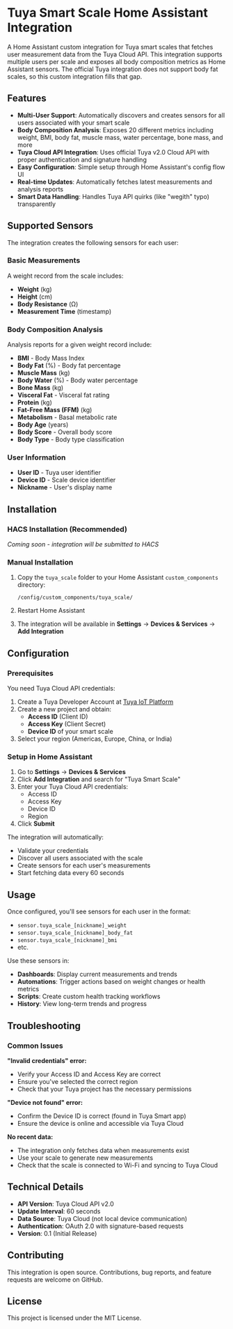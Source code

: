 # Tuya Smart Scale Home Assistant Integration

A Home Assistant custom integration for Tuya smart scales that fetches user measurement data from the Tuya Cloud API. This integration supports multiple users per scale and exposes all body composition metrics as Home Assistant sensors. The official Tuya integration does not support body fat scales, so this custom integration fills that gap.

## Features

- **Multi-User Support**: Automatically discovers and creates sensors for all users associated with your smart scale
- **Body Composition Analysis**: Exposes 20 different metrics including weight, BMI, body fat, muscle mass, water percentage, bone mass, and more
- **Tuya Cloud API Integration**: Uses official Tuya v2.0 Cloud API with proper authentication and signature handling
- **Easy Configuration**: Simple setup through Home Assistant's config flow UI
- **Real-time Updates**: Automatically fetches latest measurements and analysis reports
- **Smart Data Handling**: Handles Tuya API quirks (like "wegith" typo) transparently

## Supported Sensors

The integration creates the following sensors for each user:

### Basic Measurements

A weight record from the scale includes:
- **Weight** (kg) 
- **Height** (cm)
- **Body Resistance** (Ω)
- **Measurement Time** (timestamp)

### Body Composition Analysis

Analysis reports for a given weight record include:
- **BMI** - Body Mass Index
- **Body Fat** (%) - Body fat percentage  
- **Muscle Mass** (kg)
- **Body Water** (%) - Body water percentage
- **Bone Mass** (kg)
- **Visceral Fat** - Visceral fat rating
- **Protein** (kg)
- **Fat-Free Mass (FFM)** (kg)
- **Metabolism** - Basal metabolic rate
- **Body Age** (years)
- **Body Score** - Overall body score
- **Body Type** - Body type classification

### User Information

- **User ID** - Tuya user identifier
- **Device ID** - Scale device identifier
- **Nickname** - User's display name

## Installation

### HACS Installation (Recommended)

*Coming soon - integration will be submitted to HACS*

### Manual Installation

1. Copy the `tuya_scale` folder to your Home Assistant `custom_components` directory:
   ```
   /config/custom_components/tuya_scale/
   ```

2. Restart Home Assistant

3. The integration will be available in **Settings** → **Devices & Services** → **Add Integration**

## Configuration

### Prerequisites

You need Tuya Cloud API credentials:

1. Create a Tuya Developer Account at [Tuya IoT Platform](https://iot.tuya.com/)
2. Create a new project and obtain:
   - **Access ID** (Client ID)
   - **Access Key** (Client Secret)
   - **Device ID** of your smart scale
3. Select your region (Americas, Europe, China, or India)

### Setup in Home Assistant

1. Go to **Settings** → **Devices & Services**
2. Click **Add Integration** and search for "Tuya Smart Scale"
3. Enter your Tuya Cloud API credentials:
   - Access ID
   - Access Key  
   - Device ID
   - Region
4. Click **Submit**

The integration will automatically:
- Validate your credentials
- Discover all users associated with the scale
- Create sensors for each user's measurements
- Start fetching data every 60 seconds

## Usage

Once configured, you'll see sensors for each user in the format:
- `sensor.tuya_scale_[nickname]_weight`
- `sensor.tuya_scale_[nickname]_body_fat`
- `sensor.tuya_scale_[nickname]_bmi`
- etc.

Use these sensors in:
- **Dashboards**: Display current measurements and trends
- **Automations**: Trigger actions based on weight changes or health metrics
- **Scripts**: Create custom health tracking workflows
- **History**: View long-term trends and progress

## Troubleshooting

### Common Issues

**"Invalid credentials" error:**
- Verify your Access ID and Access Key are correct
- Ensure you've selected the correct region
- Check that your Tuya project has the necessary permissions

**"Device not found" error:**
- Confirm the Device ID is correct (found in Tuya Smart app)
- Ensure the device is online and accessible via Tuya Cloud

**No recent data:**
- The integration only fetches data when measurements exist
- Use your scale to generate new measurements
- Check that the scale is connected to Wi-Fi and syncing to Tuya Cloud

## Technical Details

- **API Version**: Tuya Cloud API v2.0
- **Update Interval**: 60 seconds
- **Data Source**: Tuya Cloud (not local device communication)
- **Authentication**: OAuth 2.0 with signature-based requests
- **Version**: 0.1 (Initial Release)

## Contributing

This integration is open source. Contributions, bug reports, and feature requests are welcome on GitHub.

## License

This project is licensed under the MIT License.